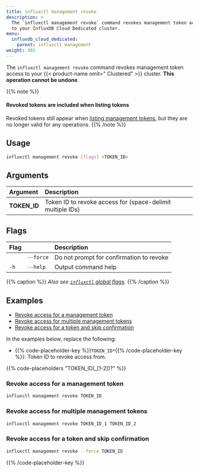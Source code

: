 ```yaml
---
title: influxctl management revoke
description: >
  The `influxctl management revoke` command revokes management token access
  to your InfluxDB Cloud Dedicated cluster.
menu:
  influxdb_cloud_dedicated:
    parent: influxctl management
weight: 301
---
```


The `influxctl management revoke` command revokes management token access
to your {{< product-name omit=" Clustered" >}} cluster.
**This operation cannot be undone**.

{{% note %}}
#### Revoked tokens are included when listing tokens

Revoked tokens still appear when
[listing management tokens](/influxdb/cloud-dedicated/reference/cli/influxctl/management/list/),
but they are no longer valid for any operations.
{{% /note %}}

## Usage

```sh
influxctl management revoke [flags] <TOKEN_ID>
```

## Arguments

| Argument     | Description                                                |
| :----------- | :--------------------------------------------------------- |
| **TOKEN_ID** | Token ID to revoke access for (space-delimit multiple IDs) |

## Flags

| Flag |           | Description                              |
| :--- | :-------- | :--------------------------------------- |
|      | `--force` | Do not prompt for confirmation to revoke |
| `-h` | `--help`  | Output command help                      |

{{% caption %}}
_Also see [`influxctl` global flags](/influxdb/cloud-dedicated/reference/cli/influxctl/#global-flags)._
{{% /caption %}}

## Examples

- [Revoke access for a management token](#revoke-access-for-a-management-token)
- [Revoke access for multiple management tokens](#revoke-access-for-multiple-management-tokens)
- [Revoke access for a token and skip confirmation](#revoke-access-for-a-token-and-skip-confirmation)

In the examples below, replace the following:

- {{% code-placeholder-key %}}`TOKEN_ID*`{{% /code-placeholder-key %}}:
  Token ID to revoke access from.

{{% code-placeholders "TOKEN_ID(_[1-2])?" %}}

### Revoke access for a management token

```sh
influxctl management revoke TOKEN_ID
```

### Revoke access for multiple management tokens

```sh
influxctl management revoke TOKEN_ID_1 TOKEN_ID_2
```

### Revoke access for a token and skip confirmation

```sh
influxctl management revoke --force TOKEN_ID
```

{{% /code-placeholder-key %}}

